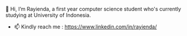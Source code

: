 👋 Hi, I’m Rayienda, a first year computer science student who's currently studying at University of Indonesia.
- 📫 Kindly reach me : https://www.linkedin.com/in/rayienda/
  
<!---
rayienda/rayienda is a ✨ special ✨ repository because its `README.md` (this file) appears on your GitHub profile.
You can click the Preview link to take a look at your changes.
--->
